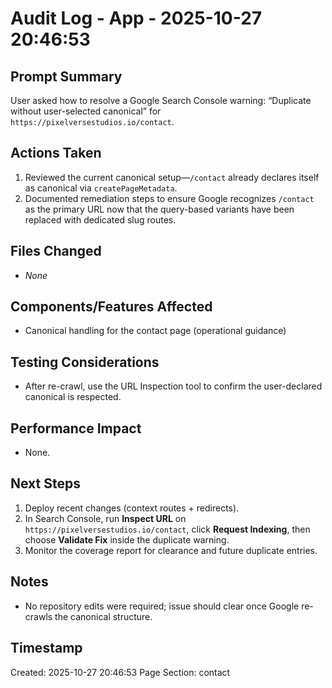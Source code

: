 # Audit Log - App - 2025-10-27 20:46:53

## Prompt Summary

User asked how to resolve a Google Search Console warning: “Duplicate without user-selected canonical” for `https://pixelversestudios.io/contact`.

## Actions Taken

1. Reviewed the current canonical setup—`/contact` already declares itself as canonical via `createPageMetadata`.
2. Documented remediation steps to ensure Google recognizes `/contact` as the primary URL now that the query-based variants have been replaced with dedicated slug routes.

## Files Changed

- _None_

## Components/Features Affected

- Canonical handling for the contact page (operational guidance)

## Testing Considerations

- After re-crawl, use the URL Inspection tool to confirm the user-declared canonical is respected.

## Performance Impact

- None.

## Next Steps

1. Deploy recent changes (context routes + redirects).
2. In Search Console, run **Inspect URL** on `https://pixelversestudios.io/contact`, click **Request Indexing**, then choose **Validate Fix** inside the duplicate warning.
3. Monitor the coverage report for clearance and future duplicate entries.

## Notes

- No repository edits were required; issue should clear once Google re-crawls the canonical structure.

## Timestamp

Created: 2025-10-27 20:46:53
Page Section: contact
